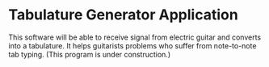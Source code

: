 # Tabulature Generator Application
This software will be able to receive signal from electric guitar and converts into a tabulature. 
It helps guitarists problems who suffer from note-to-note tab typing.
(This program is under construction.)
